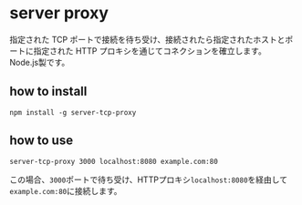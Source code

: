 # server proxy

指定された TCP ポートで接続を待ち受け、接続されたら指定されたホストとポートに指定された HTTP プロキシを通じてコネクションを確立します。
Node.js製です。

## how to install

```
npm install -g server-tcp-proxy
```

## how to use

```
server-tcp-proxy 3000 localhost:8080 example.com:80
```

この場合、`3000`ポートで待ち受け、HTTPプロキシ`localhost:8080`を経由して`example.com:80`に接続します。